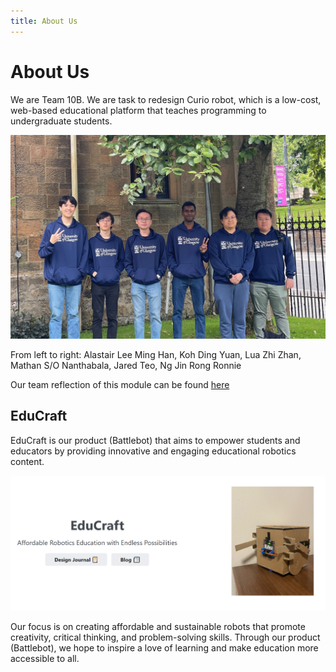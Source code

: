 ```yaml
---
title: About Us
---
```


# About Us

We are Team 10B. We are task to redesign Curio robot, which is a low-cost, web-based educational platform that teaches programming to undergraduate students. 

![Group Photo](/img/group-photo.jpg)

From left to right: Alastair Lee Ming Han, Koh Ding Yuan, Lua Zhi Zhan, Mathan S/O Nanthabala, Jared Teo, Ng Jin Rong Ronnie

Our team reflection of this module can be found [here](/docs/team-reflection)


## EduCraft

EduCraft is our product (Battlebot) that aims to empower students and educators by providing innovative and engaging educational robotics content. 

![Group Photo](/img/educraft-banner.PNG)

Our focus is on creating affordable and sustainable robots that promote creativity, critical thinking, and problem-solving skills. Through our product (Battlebot), we hope to inspire a love of learning and make education more accessible to all.
